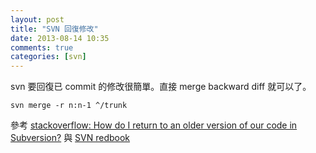 ```yaml
---
layout: post
title: "SVN 回復修改"
date: 2013-08-14 10:35
comments: true
categories: [svn]
---
```


svn 要回復已 commit 的修改很簡單。直接 merge backward diff 就可以了。

```
svn merge -r n:n-1 ^/trunk
```

參考 [stackoverflow: How do I return to an older version of our code in Subversion?][1] 與 [SVN redbook][2]

[1]: http://stackoverflow.com/questions/814433/how-do-i-return-to-an-older-version-of-our-code-in-subversion
[2]: http://svnbook.red-bean.com/en/1.2/svn.branchmerge.commonuses.html#svn.branchmerge.commonuses.undo
